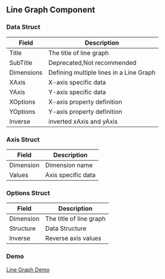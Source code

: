 ## Line Graph Component

### Data Struct

|  Field   | Description  |
|  ----  | ----  |
| Title  | The title of line graph  |
| SubTitle  | Deprecated,Not recommended  |
| Dimensions  | Defining multiple lines in a Line Graph |
| XAxis  | X-axis specific data   |
| YAxis  | Y-axis specific data |
| XOptions  | X-axis property definition |
| YOptions  | Y-axis property definition |
| Inverse  | inverted xAxis and yAxis |

### Axis Struct

|  Field   | Description  |
|  ----  | ----  |
| Dimension  | Dimension name  |
| Values  | Axis specific data  |

### Options Struct

|  Field   | Description  |
|  ----  | ----  |
| Dimension  | The title of line graph  |
| Structure  | Data Structure  |
| Inverse  | Reverse axis values  |

### Demo

[Line Graph Demo](../../examples/components/linegraph_demo)